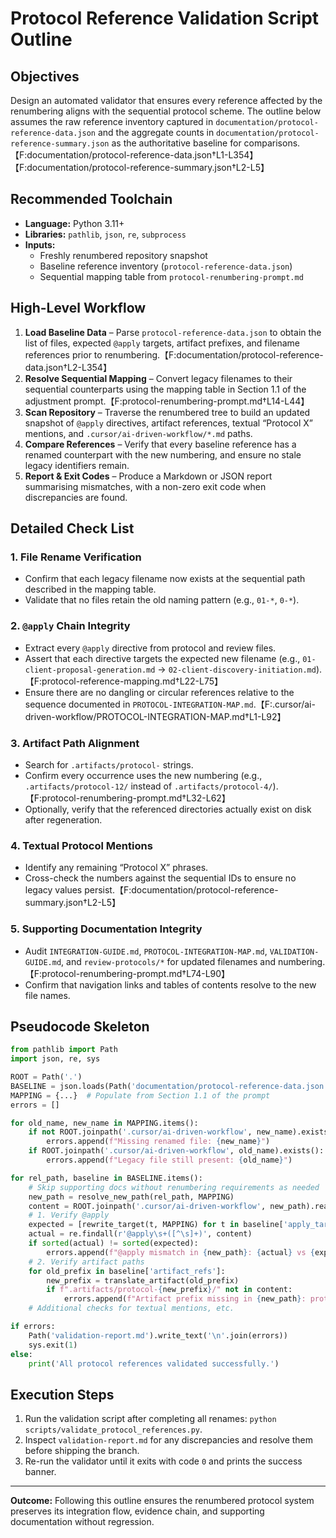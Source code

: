 # Protocol Reference Validation Script Outline

## Objectives
Design an automated validator that ensures every reference affected by the renumbering aligns with the sequential protocol scheme. The outline below assumes the raw reference inventory captured in `documentation/protocol-reference-data.json` and the aggregate counts in `documentation/protocol-reference-summary.json` as the authoritative baseline for comparisons.【F:documentation/protocol-reference-data.json†L1-L354】【F:documentation/protocol-reference-summary.json†L2-L5】

## Recommended Toolchain
- **Language:** Python 3.11+
- **Libraries:** `pathlib`, `json`, `re`, `subprocess`
- **Inputs:**
  - Freshly renumbered repository snapshot
  - Baseline reference inventory (`protocol-reference-data.json`)
  - Sequential mapping table from `protocol-renumbering-prompt.md`

## High-Level Workflow
1. **Load Baseline Data** – Parse `protocol-reference-data.json` to obtain the list of files, expected `@apply` targets, artifact prefixes, and filename references prior to renumbering.【F:documentation/protocol-reference-data.json†L2-L354】
2. **Resolve Sequential Mapping** – Convert legacy filenames to their sequential counterparts using the mapping table in Section 1.1 of the adjustment prompt.【F:protocol-renumbering-prompt.md†L14-L44】
3. **Scan Repository** – Traverse the renumbered tree to build an updated snapshot of `@apply` directives, artifact references, textual “Protocol X” mentions, and `.cursor/ai-driven-workflow/*.md` paths.
4. **Compare References** – Verify that every baseline reference has a renamed counterpart with the new numbering, and ensure no stale legacy identifiers remain.
5. **Report & Exit Codes** – Produce a Markdown or JSON report summarising mismatches, with a non-zero exit code when discrepancies are found.

## Detailed Check List

### 1. File Rename Verification
- Confirm that each legacy filename now exists at the sequential path described in the mapping table.
- Validate that no files retain the old naming pattern (e.g., `01-*`, `0-*`).

### 2. `@apply` Chain Integrity
- Extract every `@apply` directive from protocol and review files.
- Assert that each directive targets the expected new filename (e.g., `01-client-proposal-generation.md` → `02-client-discovery-initiation.md`).【F:protocol-reference-mapping.md†L22-L75】
- Ensure there are no dangling or circular references relative to the sequence documented in `PROTOCOL-INTEGRATION-MAP.md`.【F:.cursor/ai-driven-workflow/PROTOCOL-INTEGRATION-MAP.md†L1-L92】

### 3. Artifact Path Alignment
- Search for `.artifacts/protocol-` strings.
- Confirm every occurrence uses the new numbering (e.g., `.artifacts/protocol-12/` instead of `.artifacts/protocol-4/`).【F:protocol-renumbering-prompt.md†L32-L62】
- Optionally, verify that the referenced directories actually exist on disk after regeneration.

### 4. Textual Protocol Mentions
- Identify any remaining “Protocol X” phrases.
- Cross-check the numbers against the sequential IDs to ensure no legacy values persist.【F:documentation/protocol-reference-summary.json†L2-L5】

### 5. Supporting Documentation Integrity
- Audit `INTEGRATION-GUIDE.md`, `PROTOCOL-INTEGRATION-MAP.md`, `VALIDATION-GUIDE.md`, and `review-protocols/*` for updated filenames and numbering.【F:protocol-renumbering-prompt.md†L74-L90】
- Confirm that navigation links and tables of contents resolve to the new file names.

## Pseudocode Skeleton
```python
from pathlib import Path
import json, re, sys

ROOT = Path('.')
BASELINE = json.loads(Path('documentation/protocol-reference-data.json').read_text())
MAPPING = {...}  # Populate from Section 1.1 of the prompt
errors = []

for old_name, new_name in MAPPING.items():
    if not ROOT.joinpath('.cursor/ai-driven-workflow', new_name).exists():
        errors.append(f"Missing renamed file: {new_name}")
    if ROOT.joinpath('.cursor/ai-driven-workflow', old_name).exists():
        errors.append(f"Legacy file still present: {old_name}")

for rel_path, baseline in BASELINE.items():
    # Skip supporting docs without renumbering requirements as needed
    new_path = resolve_new_path(rel_path, MAPPING)
    content = ROOT.joinpath('.cursor/ai-driven-workflow', new_path).read_text()
    # 1. Verify @apply
    expected = [rewrite_target(t, MAPPING) for t in baseline['apply_targets']]
    actual = re.findall(r'@apply\s+([^\s]+)', content)
    if sorted(actual) != sorted(expected):
        errors.append(f"@apply mismatch in {new_path}: {actual} vs {expected}")
    # 2. Verify artifact paths
    for old_prefix in baseline['artifact_refs']:
        new_prefix = translate_artifact(old_prefix)
        if f".artifacts/protocol-{new_prefix}/" not in content:
            errors.append(f"Artifact prefix missing in {new_path}: protocol-{new_prefix}")
    # Additional checks for textual mentions, etc.

if errors:
    Path('validation-report.md').write_text('\n'.join(errors))
    sys.exit(1)
else:
    print('All protocol references validated successfully.')
```

## Execution Steps
1. Run the validation script after completing all renames: `python scripts/validate_protocol_references.py`.
2. Inspect `validation-report.md` for any discrepancies and resolve them before shipping the branch.
3. Re-run the validator until it exits with code `0` and prints the success banner.

---

**Outcome:** Following this outline ensures the renumbered protocol system preserves its integration flow, evidence chain, and supporting documentation without regression.
